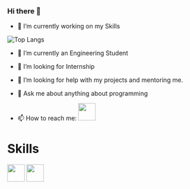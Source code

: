 ### Hi there 👋

- 🔭 I’m currently working on my Skills

 ![Top Langs](https://github-readme-stats.vercel.app/api/top-langs/?username=Chittadeep&theme=tokyonight)

- 🌱 I’m currently an Engineering Student

- 👯 I’m looking for Internship

- 🤔 I’m looking for help with my projects and mentoring me.


- 💬 Ask me about anything about programming


- 📫 How to reach me: <a href="https://www.linkedin.com/in/chittadeep-biswas-56a5951a7/"><img src="https://user-images.githubusercontent.com/37974051/122538022-c6b3f200-d043-11eb-9f37-a0ba2f66826d.png" height = 40></a>


# Skills

<a href="https://auth.geeksforgeeks.org/user/mailchittadeep"><img src="https://user-images.githubusercontent.com/37974051/122600454-69449300-d08d-11eb-8ed9-4699cf6fc251.png" height = 40></a>
<a href="https://www.hackerrank.com/mailchittadeep?hr_r=1"><img src="https://user-images.githubusercontent.com/37974051/122600620-add02e80-d08d-11eb-84d5-7c55a793ab81.png" height = 40></a>
